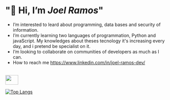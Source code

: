 <h1> "🫡 Hi, I’m <em>Joel Ramos</em>" </h1>   

-  I’m interested to leard about programming, data bases and security of information.
-  I’m currently learning two languages of programmation, Python and javaScript. My knowledges about theses tecnology it's increasing every day, and i pretend be specialist on it.
-  I’m looking to collaborate on communities of developers as much as I can.
-  How to reach me https://www.linkedin.com/in/joel-ramos-dev/

<div style="display: inline_block"><br>
<img align="center" height="30" width="40" src=![Joel's GitHub stats](https://github-readme-stats.vercel.app/api?username=Choelramos&rank_icon=github&show_icons=true&theme=radical)/>
</div>


[![Top Langs](https://github-readme-stats.vercel.app/api/top-langs/?username=Choelramos&layout=compact)](https://github.com/Choelramos/github-readme-stats)

